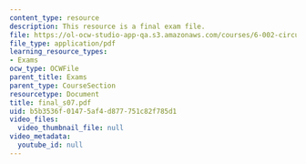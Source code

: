 ```yaml
---
content_type: resource
description: This resource is a final exam file.
file: https://ol-ocw-studio-app-qa.s3.amazonaws.com/courses/6-002-circuits-and-electronics-spring-2007/b5b3536f01475af4d877751c82f785d1_final_s07.pdf
file_type: application/pdf
learning_resource_types:
- Exams
ocw_type: OCWFile
parent_title: Exams
parent_type: CourseSection
resourcetype: Document
title: final_s07.pdf
uid: b5b3536f-0147-5af4-d877-751c82f785d1
video_files:
  video_thumbnail_file: null
video_metadata:
  youtube_id: null
---
```

